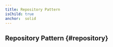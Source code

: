 ```yaml
---
title: Repository Pattern
isChild: true
anchor:  solid
---
```


##  Repository Pattern {#repository}